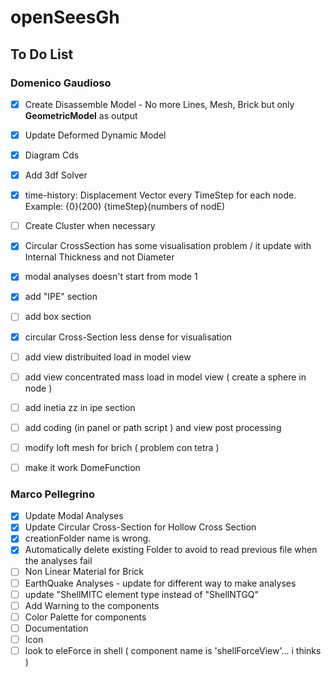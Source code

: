 # openSeesGh
## To Do List

### Domenico Gaudioso

* [x] Create Disassemble Model - No more Lines, Mesh, Brick but only **GeometricModel** as output
* [x] Update Deformed Dynamic Model
* [x] Diagram Cds
* [x] Add 3df Solver
* [x] time-history: Displacement Vector every TimeStep for each node. Example: {0}(200)   {timeStep}(numbers of nodE)
* [ ] Create Cluster when necessary
* [x] Circular CrossSection has some visualisation problem / it update with Internal Thickness and not Diameter
* [x] modal analyses doesn't start from mode 1
* [x] add "IPE" section
* [ ] add box section
* [x] circular Cross-Section less dense for visualisation
* [ ] add view distribuited load in model view
* [ ] add view concentrated mass load in model view ( create a sphere in node )
* [ ] add inetia zz in ipe section
* [ ] add coding (in panel or path script ) and view post processing
* [ ] modify loft mesh for brich ( problem con tetra )
* [ ] make it work DomeFunction


### Marco Pellegrino

* [x] Update Modal Analyses
* [x] Update Circular Cross-Section for Hollow Cross Section
* [x] creationFolder name is wrong. 
* [x] Automatically delete existing Folder to avoid to read previous file when the analyses fail
* [ ] Non Linear Material for Brick
* [ ] EarthQuake Analyses - update for different way to make analyses
* [ ] update "ShellMITC element type instead of "ShellNTGQ"
* [ ] Add Warning to the components
* [ ] Color Palette for components
* [ ] Documentation
* [ ] Icon
* [ ] look to eleForce in shell ( component name is 'shellForceView'... i thinks )
